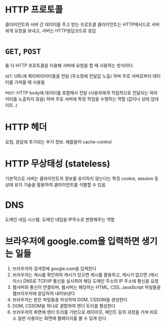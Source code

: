 # HTTP 프로토콜
클라이언트와 서버 간 데이터를 주고 받는 프로토콜
클라이언트는 HTTP메서드로 서버에게 요청을 보내고, 서버는 HTTP응답코드로 응답

# `GET`, `POST`
둘 다 HTTP 프로토콜을 이용해 서버에 요청을 할 때 사용하는 방식이다.

`GET`: URL에 쿼리파라미터들을 전달 (주소창에 전달값 노출) 하며 주로 서버로부터 데이터를 가져올 때 사용됨

`POST`: HTTP body에 데이터를 포함해서 전달 (사용자에게 직접적으로 전달되는 파라미터를 노출하지 않음) 하며 주로 서버에 특정 작업을 수행하는 역할 (값이나 상태 업데이트..)

# HTTP 헤더
요청, 응답에 추가되는 부가 정보. 예를들어 cache-control

# HTTP 무상태성 (stateless)
기본적으로 서버는 클라이언트의 정보를 유지하지 않는다는 특징
cookie, session 등 상태 유지 기술을 활용하여 클라이언트를 식별할 수 있음

# DNS
도메인 네임 시스템.
도메인 네임을 IP주소로 변환해주는 역할

# 브라우저에 google.com을 입력하면 생기는 일들
1. 브라우저의 검색창에 google.com을 입력한다
2. 브라우저는 캐시를 확인하여 캐시가 있으면 캐시를 활용하고, 캐시가 없으면 (캐시 미스) DNS로 TCP/IP 통신을 실시하여 해당 도메인 주소의 IP 주소에 통신을 요청
3. 웹서버와 통신이 연결되며, 웹서버는 해당하는 HTML, CSS, JavaScript 파일들을 웹브라우저에 응답하여 내려보낸다
4. 브라우저는 받은 파일들을 파싱하여 DOM, CSSOM을 생성한다
5. DOM, CSSOM을 하나로 결합하여 렌더 트리를 형성한다
6. 브라우저의 화면에 렌더 트리를 기반으로 레이아웃, 페인트 등의 과정을 거쳐 비로소 일반 사용자는 화면에 웹페이지를 볼 수 있게 된다
